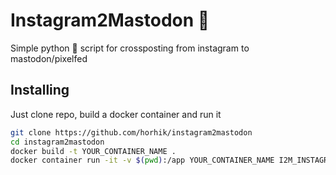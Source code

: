 # Instagram2Mastodon 🐘

Simple python 🐍 script for crossposting from instagram to mastodon/pixelfed
## Installing
Just clone repo, build a docker container and run it
``` bash
git clone https://github.com/horhik/instagram2mastodon
cd instagram2mastodon
docker build -t YOUR_CONTAINER_NAME .
docker container run -it -v $(pwd):/app YOUR_CONTAINER_NAME I2M_INSTAGRAM_USER I2M_INSTANCE I2M_TOKEN
```


